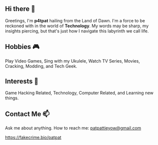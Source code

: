 ## Hi there 👋
Greetings, I'm **p4tpat** hailing from the Land of Dawn. I'm a force to be reckoned with in the world of **Technology**. My words may be sharp, my insights piercing, but that's just how I navigate this labyrinth we call life.

## Hobbies 🎮
Play Video Games, Sing with my Ukulele, Watch TV Series, Movies, Cracking, Modding, and Tech Geek.

## Interests 📜
Game Hacking Related, Technology, Computer Related, and Learning new things.

## Contact Me 📫
Ask me about anything.
How to reach me: patpattieyow@gmail.com

https://fakecrime.bio/patpat

<!--
**p4tpat/p4tpat** is a ✨ _special_ ✨ repository because its `README.md` (this file) appears on your GitHub profile.

Here are some ideas to get you started:

- 🔭 I’m currently working on ...
- 🌱 I’m currently learning ...
- 👯 I’m looking to collaborate on ...
- 🤔 I’m looking for help with ...
- 💬 Ask me about ...
- 📫 How to reach me: ...
- 😄 Pronouns: ...
- ⚡ Fun fact: ...
-->
